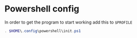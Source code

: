 # Powershell config
In order to get the program to start working add this to `$PROFILE`
```ps1
. $HOME\.config\powershell\init.ps1
```
